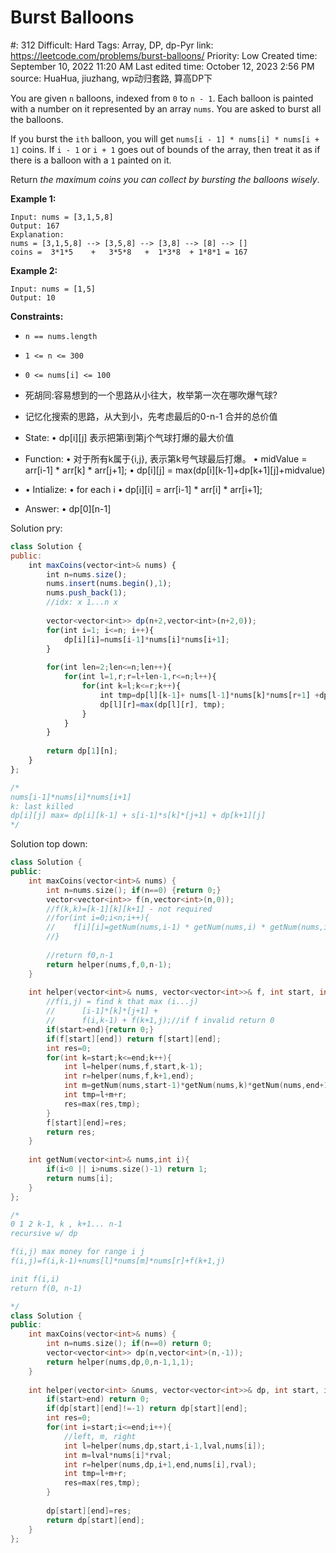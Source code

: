 # Burst Balloons

#: 312
Difficult: Hard
Tags: Array, DP, dp-Pyr
link: https://leetcode.com/problems/burst-balloons/
Priority: Low
Created time: September 10, 2022 11:20 AM
Last edited time: October 12, 2023 2:56 PM
source: HuaHua, jiuzhang, wp动归套路, 算高DP下

You are given `n` balloons, indexed from `0` to `n - 1`. Each balloon is painted with a number on it represented by an array `nums`. You are asked to burst all the balloons.

If you burst the `ith` balloon, you will get `nums[i - 1] * nums[i] * nums[i + 1]` coins. If `i - 1` or `i + 1` goes out of bounds of the array, then treat it as if there is a balloon with a `1` painted on it.

Return *the maximum coins you can collect by bursting the balloons wisely*.

**Example 1:**

```
Input: nums = [3,1,5,8]
Output: 167
Explanation:
nums = [3,1,5,8] --> [3,5,8] --> [3,8] --> [8] --> []
coins =  3*1*5    +   3*5*8   +  1*3*8  + 1*8*1 = 167
```

**Example 2:**

```
Input: nums = [1,5]
Output: 10

```

**Constraints:**

- `n == nums.length`
- `1 <= n <= 300`
- `0 <= nums[i] <= 100`

- 死胡同:容易想到的一个思路从小往大，枚举第一次在哪吹爆气球?
- 记忆化搜索的思路，从大到小，先考虑最后的0-n-1 合并的总价值
- State:
• dp[i][j] 表示把第i到第j个气球打爆的最大价值
- Function:
• 对于所有k属于{i,j}, 表示第k号气球最后打爆。
     • midValue = arr[i-1] * arr[k] * arr[j+1];
     • dp[i][j] = max(dp[i][k-1]+dp[k+1][j]+midvalue)
- • Intialize:
• for each i
     • dp[i][i] = arr[i-1] * arr[i] * arr[i+1];
- Answer:
• dp[0][n-1]

Solution pry:

```jsx
class Solution {
public:
    int maxCoins(vector<int>& nums) {
        int n=nums.size();
        nums.insert(nums.begin(),1);
        nums.push_back(1);
        //idx: x 1...n x
        
        vector<vector<int>> dp(n+2,vector<int>(n+2,0));
        for(int i=1; i<=n; i++){
            dp[i][i]=nums[i-1]*nums[i]*nums[i+1];
        }
        
        for(int len=2;len<=n;len++){
            for(int l=1,r;r=l+len-1,r<=n;l++){
                for(int k=l;k<=r;k++){
                    int tmp=dp[l][k-1]+ nums[l-1]*nums[k]*nums[r+1] +dp[k+1][r];
                    dp[l][r]=max(dp[l][r], tmp);
                }
            }
        }
        
        return dp[1][n];
    }
};

/*
nums[i-1]*nums[i]*nums[i+1]
k: last killed
dp[i][j] max= dp[i][k-1] + s[i-1]*s[k]*[j+1] + dp[k+1][j]
*/
```

Solution top down:

```cpp
class Solution {
public:
    int maxCoins(vector<int>& nums) {
        int n=nums.size(); if(n==0) {return 0;}
        vector<vector<int>> f(n,vector<int>(n,0));
        //f(k,k)=[k-1][k][k+1] - not required
        //for(int i=0;i<n;i++){
        //    f[i][i]=getNum(nums,i-1) * getNum(nums,i) * getNum(nums,i+1);
        //}
        
        //return f0,n-1
        return helper(nums,f,0,n-1);
    }
    
    int helper(vector<int>& nums, vector<vector<int>>& f, int start, int end){
        //f(i,j) = find k that max (i...j)
        //      [i-1]*[k]*[j+1] +
        //      f(i,k-1) + f(k+1,j);//if f invalid return 0
        if(start>end){return 0;}
        if(f[start][end]) return f[start][end];
        int res=0;
        for(int k=start;k<=end;k++){
            int l=helper(nums,f,start,k-1);
            int r=helper(nums,f,k+1,end);
            int m=getNum(nums,start-1)*getNum(nums,k)*getNum(nums,end+1);
            int tmp=l+m+r;
            res=max(res,tmp);
        }
        f[start][end]=res;
        return res;
    }
    
    int getNum(vector<int>& nums,int i){
        if(i<0 || i>nums.size()-1) return 1;
        return nums[i];
    }
};
```

```cpp
/*
0 1 2 k-1, k , k+1... n-1
recursive w/ dp

f(i,j) max money for range i j
f(i,j)=f(i,k-1)+nums[l]*nums[m]*nums[r]+f(k+1,j)

init f(i,i) 
return f(0, n-1)

*/
class Solution {
public:
    int maxCoins(vector<int>& nums) {
        int n=nums.size(); if(n==0) return 0;
        vector<vector<int>> dp(n,vector<int>(n,-1));
        return helper(nums,dp,0,n-1,1,1);
    }
    
    int helper(vector<int> &nums, vector<vector<int>>& dp, int start, int end, int lval, int rval){
        if(start>end) return 0;
        if(dp[start][end]!=-1) return dp[start][end];
        int res=0;
        for(int i=start;i<=end;i++){
            //left, m, right
            int l=helper(nums,dp,start,i-1,lval,nums[i]);
            int m=lval*nums[i]*rval;
            int r=helper(nums,dp,i+1,end,nums[i],rval);
            int tmp=l+m+r;
            res=max(res,tmp);
        }
        
        dp[start][end]=res;
        return dp[start][end];
    }
};
```